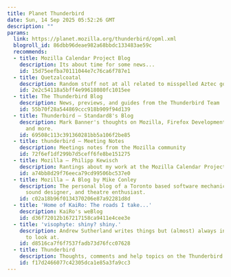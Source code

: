 ```yaml
---
title: Planet Thunderbird
date: Sun, 14 Sep 2025 05:52:26 GMT
description: ""
params:
  link: https://planet.mozilla.org/thunderbird/opml.xml
  blogroll_id: 86dbb96deae982a68bbdc133483ae59c
  recommends:
  - title: Mozilla Calendar Project Blog
    description: Its about time for some news...
    id: 15d75eefba70111044e7c76ca6f787e1
  - title: Quetzalcoatal
    description: Random stuff not at all related to misspelled Aztec gods
    id: 2e2c54118a5bff4e99618080fc1015ee
  - title: The Thunderbird Blog
    description: News, previews, and guides from the Thunderbird Team
    id: 55b70f28a544869ccc918b909f94d139
  - title: Thunderbird – Standard8's Blog
    description: Mark Banner's thoughts on Mozilla, Firefox Development, Bellringing
      and more.
    id: 69508c113c391360281bb5a106f2be85
  - title: thunderbird – Meeting Notes
    description: Meetings notes from the Mozilla community
    id: 72f6ef1df299b7d5ceff6fe8be151275
  - title: Mozilla – Philipp Kewisch
    description: Rantings about my work at the Mozilla Calendar Project and more
    id: a74bb8d29f76eeca79cd99506bc537e0
  - title: Mozilla – A Blog by Mike Conley
    description: The personal blog of a Toronto based software mechanic, musician,
      sound designer, and theatre enthusiast.
    id: c02a18b96f0134370206e87a92281d8d
  - title: 'Home of KaiRo: The roads I take...'
    description: KaiRo's weBlog
    id: d36f72012b167217158ca9411e4cee3e
  - title: 'visophyte: shiny? shiny.'
    description: Andrew Sutherland writes things but (almost) always includes pictures
      to look at.
    id: d8516ca7f6f7537fadb73d76fcc07628
  - title: Thunderbird
    description: Thoughts, comments and help topics on the Thunderbird email client
    id: f17d2466077c42305dca1e85a3fa9cc3
---
```

